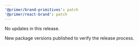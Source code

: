 ```yaml
---
'@primer/brand-primitives': patch
'@primer/react-brand': patch
---
```


No updates in this release.

New package versions published to verify the release process.
